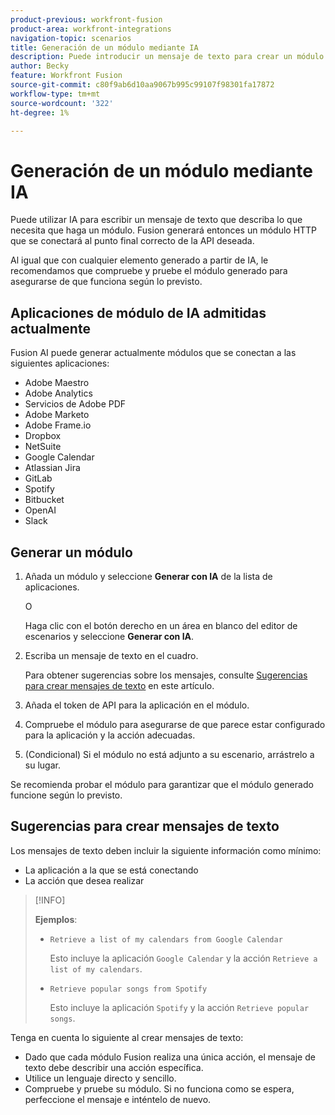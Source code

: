```yaml
---
product-previous: workfront-fusion
product-area: workfront-integrations
navigation-topic: scenarios
title: Generación de un módulo mediante IA
description: Puede introducir un mensaje de texto para crear un módulo HTTP configurado para el mensaje.
author: Becky
feature: Workfront Fusion
source-git-commit: c80f9ab6d10aa9067b995c99107f98301fa17872
workflow-type: tm+mt
source-wordcount: '322'
ht-degree: 1%

---
```


# Generación de un módulo mediante IA

<!--DO NOT DELETE - linked through CSH-->

Puede utilizar IA para escribir un mensaje de texto que describa lo que necesita que haga un módulo. Fusion generará entonces un módulo HTTP que se conectará al punto final correcto de la API deseada.

Al igual que con cualquier elemento generado a partir de IA, le recomendamos que compruebe y pruebe el módulo generado para asegurarse de que funciona según lo previsto.

## Aplicaciones de módulo de IA admitidas actualmente

Fusion AI puede generar actualmente módulos que se conectan a las siguientes aplicaciones:

* Adobe Maestro
* Adobe Analytics
* Servicios de Adobe PDF
* Adobe Marketo
* Adobe Frame.io
* Dropbox
* NetSuite
* Google Calendar
* Atlassian Jira
* GitLab
* Spotify
* Bitbucket
* OpenAI
* Slack

## Generar un módulo

1. Añada un módulo y seleccione **Generar con IA** de la lista de aplicaciones.

   O

   Haga clic con el botón derecho en un área en blanco del editor de escenarios y seleccione **Generar con IA**.
1. Escriba un mensaje de texto en el cuadro.

   Para obtener sugerencias sobre los mensajes, consulte [Sugerencias para crear mensajes de texto](#tips-for-creating-text-prompts) en este artículo.
1. Añada el token de API para la aplicación en el módulo.
1. Compruebe el módulo para asegurarse de que parece estar configurado para la aplicación y la acción adecuadas.
1. (Condicional) Si el módulo no está adjunto a su escenario, arrástrelo a su lugar.

Se recomienda probar el módulo para garantizar que el módulo generado funcione según lo previsto.

## Sugerencias para crear mensajes de texto

Los mensajes de texto deben incluir la siguiente información como mínimo:

* La aplicación a la que se está conectando
* La acción que desea realizar

>[!INFO]
>
>**Ejemplos**:
>
>* `Retrieve a list of my calendars from Google Calendar`
>
>   Esto incluye la aplicación `Google Calendar` y la acción `Retrieve a list of my calendars`.
>
>* `Retrieve popular songs from Spotify`
>
>   Esto incluye la aplicación `Spotify` y la acción `Retrieve popular songs`.

Tenga en cuenta lo siguiente al crear mensajes de texto:

* Dado que cada módulo Fusion realiza una única acción, el mensaje de texto debe describir una acción específica.
* Utilice un lenguaje directo y sencillo.
* Compruebe y pruebe su módulo. Si no funciona como se espera, perfeccione el mensaje e inténtelo de nuevo.




